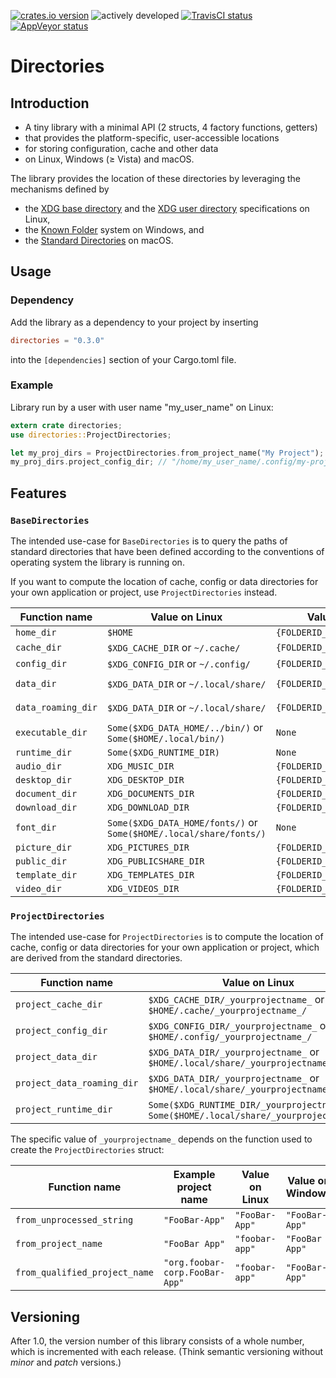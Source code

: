 [![crates.io version](https://img.shields.io/crates/v/directories.svg)](https://crates.io/crates/directories) ![actively developed](https://img.shields.io/badge/maintenance-actively--developed-brightgreen.svg) [![TravisCI status](https://travis-ci.org/soc/directories-rs.svg?branch=master)](https://travis-ci.org/soc/directories-rs) [![AppVeyor status](https://ci.appveyor.com/api/projects/status/p5c600gk0lthlhjn?svg=true)](https://ci.appveyor.com/project/soc/directories-rs)

# Directories

## Introduction

- A tiny library with a minimal API (2 structs, 4 factory functions, getters)
- that provides the platform-specific, user-accessible locations
- for storing configuration, cache and other data
- on Linux, Windows (≥ Vista) and macOS.

The library provides the location of these directories by leveraging the mechanisms defined by
- the [XDG base directory](https://standards.freedesktop.org/basedir-spec/basedir-spec-latest.html) and
  the [XDG user directory](https://www.freedesktop.org/wiki/Software/xdg-user-dirs/) specifications on Linux,
- the [Known Folder](https://msdn.microsoft.com/en-us/library/windows/desktop/bb776911(v=vs.85).aspx) system on Windows, and
- the [Standard Directories](https://developer.apple.com/library/content/documentation/FileManagement/Conceptual/FileSystemProgrammingGuide/FileSystemOverview/FileSystemOverview.html#//apple_ref/doc/uid/TP40010672-CH2-SW6)
  on macOS.

## Usage

### Dependency

Add the library as a dependency to your project by inserting

```toml
directories = "0.3.0"
```

into the `[dependencies]` section of your Cargo.toml file.

### Example

Library run by a user with user name "my_user_name" on Linux:

```rust
extern crate directories;
use directories::ProjectDirectories;

let my_proj_dirs = ProjectDirectories.from_project_name("My Project");
my_proj_dirs.project_config_dir; // "/home/my_user_name/.config/my-project/"
```

## Features

### `BaseDirectories`

The intended use-case for `BaseDirectories` is to query the paths of standard directories
that have been defined according to the conventions of operating system the library is running on.

If you want to compute the location of cache, config or data directories for your own application or project, use `ProjectDirectories` instead.

| Function name      | Value on Linux                                                     | Value on Windows                 | Value on macOS                       |
| ------------------ | ------------------------------------------------------------------ | -------------------------------- | ------------------------------------ |
| `home_dir`         | `$HOME`                                                            | `{FOLDERID_Profile}`             | `$HOME`                              |
| `cache_dir`        | `$XDG_CACHE_DIR`  or `~/.cache/`                                   | `{FOLDERID_LocalAppData}/cache/` | `$HOME/Library/Caches/`              |
| `config_dir`       | `$XDG_CONFIG_DIR` or `~/.config/`                                  | `{FOLDERID_RoamingAppData}`      | `$HOME/Library/Preferences/`         |
| `data_dir`         | `$XDG_DATA_DIR`   or `~/.local/share/`                             | `{FOLDERID_LocalAppData}`        | `$HOME/Library/Application Support/` |
| `data_roaming_dir` | `$XDG_DATA_DIR`   or `~/.local/share/`                             | `{FOLDERID_RoamingAppData}`      | `$HOME/Library/Application Support/` |
| `executable_dir`   | `Some($XDG_DATA_HOME/../bin/)` or `Some($HOME/.local/bin/)`        | `None`                           | `Some($HOME/Applications/)`          |
| `runtime_dir`      | `Some($XDG_RUNTIME_DIR)`                                           | `None`                           | `None`                               |
| `audio_dir`        | `XDG_MUSIC_DIR`                                                    | `{FOLDERID_Music}`               | `$HOME/Music/`                       |
| `desktop_dir`      | `XDG_DESKTOP_DIR`                                                  | `{FOLDERID_Desktop}`             | `$HOME/Desktop/`                     |
| `document_dir`     | `XDG_DOCUMENTS_DIR`                                                | `{FOLDERID_Documents}`           | `$HOME/Documents/`                   |
| `download_dir`     | `XDG_DOWNLOAD_DIR`                                                 | `{FOLDERID_Downloads}`           | `$HOME/Downloads/`                   |
| `font_dir`         | `Some($XDG_DATA_HOME/fonts/)` or `Some($HOME/.local/share/fonts/)` | `None`                           | `Some($HOME/Library/Fonts/)`         |
| `picture_dir`      | `XDG_PICTURES_DIR`                                                 | `{FOLDERID_Pictures}`            | `$HOME/Pictures/`                    |
| `public_dir`       | `XDG_PUBLICSHARE_DIR`                                              | `{FOLDERID_Public}`              | `$HOME/Public/`                      |
| `template_dir`     | `XDG_TEMPLATES_DIR`                                                | `{FOLDERID_Templates}`           | `None`                               |
| `video_dir`        | `XDG_VIDEOS_DIR`                                                   | `{FOLDERID_Videos}`              | `$HOME/Movies/`                      |

### `ProjectDirectories`

The intended use-case for `ProjectDirectories` is to compute the location of cache, config or data directories for your own application or project,
which are derived from the standard directories.

| Function name              | Value on Linux                                                                              | Value on Windows                                   | Value on macOS                                         |
| -------------------------- | ------------------------------------------------------------------------------------------- | -------------------------------------------------- | ------------------------------------------------------ |
| `project_cache_dir`        | `$XDG_CACHE_DIR/_yourprojectname_` or `$HOME/.cache/_yourprojectname_/`                     | `{FOLDERID_LocalAppData}/_yourprojectname_/cache/` | `$HOME/Library/Caches/_yourprojectname_/`              |
| `project_config_dir`       | `$XDG_CONFIG_DIR/_yourprojectname_`  or `$HOME/.config/_yourprojectname_/`                  | `{FOLDERID_RoamingAppData}/_yourprojectname_/`     | `$HOME/Library/Preferences/_yourprojectname_/`         |
| `project_data_dir`         | `$XDG_DATA_DIR/_yourprojectname_` or `$HOME/.local/share/_yourprojectname_/`                | `{FOLDERID_LocalAppData}/_yourprojectname_/`       | `$HOME/Library/Application Support/_yourprojectname_/` |
| `project_data_roaming_dir` | `$XDG_DATA_DIR/_yourprojectname_` or `$HOME/.local/share/_yourprojectname_/`                | `{FOLDERID_RoamingAppData}/_yourprojectname_/`     | `$HOME/Library/Application Support/_yourprojectname_/` |
| `project_runtime_dir`      | `Some($XDG_RUNTIME_DIR/_yourprojectname_)` or `Some($HOME/.local/share/_yourprojectname_/)` | `None`                                             | `None`                                                 |

The specific value of `_yourprojectname_` depends on the function used to create the `ProjectDirectories` struct:

| Function name                 | Example project name           | Value on Linux | Value on Windows | Value on macOS                 |
| ----------------------------- | ------------------------------ | -------------- | ---------------- | ------------------------------ |
| `from_unprocessed_string`     | `"FooBar-App"`                 | `"FooBar-App"` | `"FooBar-App"`   | `"FooBar-App"`                 |
| `from_project_name`           | `"FooBar App"`                 | `"foobar-app"` | `"FooBar App"`   | `"FooBar App"`                 |
| `from_qualified_project_name` | `"org.foobar-corp.FooBar-App"` | `"foobar-app"` | `"FooBar-App"`   | `"org.foobar-corp.FooBar-App"` |

## Versioning

After 1.0, the version number of this library consists of a whole number, which is incremented with each release.
(Think semantic versioning without _minor_ and _patch_ versions.)
